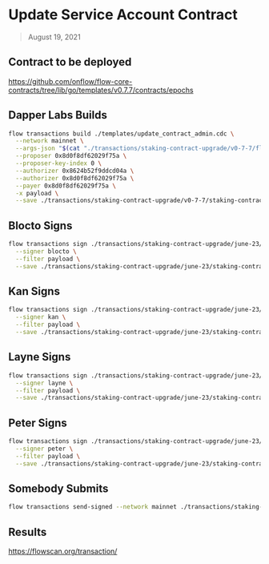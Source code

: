 # Update Service Account Contract

> August 19, 2021

## Contract to be deployed

https://github.com/onflow/flow-core-contracts/tree/lib/go/templates/v0.7.7/contracts/epochs

## Dapper Labs Builds

```sh
flow transactions build ./templates/update_contract_admin.cdc \
  --network mainnet \
  --args-json "$(cat "./transactions/staking-contract-upgrade/v0-7-7/flow-id-table-staking-arguments.json")" \
  --proposer 0x8d0f8df62029f75a \
  --proposer-key-index 0 \
  --authorizer 0x8624b52f9ddcd04a \
  --authorizer 0x8d0f8df62029f75a \
  --payer 0x8d0f8df62029f75a \
  -x payload \
  --save ./transactions/staking-contract-upgrade/v0-7-7/staking-contract-upgrade-v0-7-7-unsigned.rlp
```

## Blocto Signs

```sh
flow transactions sign ./transactions/staking-contract-upgrade/june-23/staking-contract-upgrade-v0-7-7-unsigned.rlp \
  --signer blocto \
  --filter payload \
  --save ./transactions/staking-contract-upgrade/june-23/staking-contract-upgrade-v0-7-7-sig-1.rlp
```

## Kan Signs

```sh
flow transactions sign ./transactions/staking-contract-upgrade/june-23/staking-contract-upgrade-v0-7-7-sig-1.rlp \
  --signer kan \
  --filter payload \
  --save ./transactions/staking-contract-upgrade/june-23/staking-contract-upgrade-v0-7-7-sig-2.rlp
```

## Layne Signs

```sh
flow transactions sign ./transactions/staking-contract-upgrade/june-23/staking-contract-upgrade-v0-7-7-sig-2.rlp \
  --signer layne \
  --filter payload \
  --save ./transactions/staking-contract-upgrade/june-23/staking-contract-upgrade-v0-7-7-sig-3.rlp
```

## Peter Signs

```sh
flow transactions sign ./transactions/staking-contract-upgrade/june-23/staking-contract-upgrade-v0-7-7-sig-3.rlp \
  --signer peter \
  --filter payload \
  --save ./transactions/staking-contract-upgrade/june-23/staking-contract-upgrade-v0-7-7-sig-complete.rlp
```


## Somebody Submits

```sh
flow transactions send-signed --network mainnet ./transactions/staking-contract-upgrade/june-23/staking-contract-upgrade-v0-7-7-sig-complete.rlp
```

## Results

https://flowscan.org/transaction/
